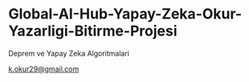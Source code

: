 # Global-AI-Hub-Yapay-Zeka-Okur-Yazarligi-Bitirme-Projesi
Deprem ve Yapay Zeka Algoritmalari

k.okur29@gmail.com
